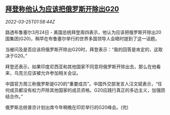 <!--1648173663000-->
[拜登称他认为应该把俄罗斯开除出G20](https://cn.reuters.com/article/us-biden-russia-g20-idCNKCS2LM067)
------

<div><i>2022-03-25T01:58:44Z</i></div><p>路透布鲁塞尔3月24日 - 美国总统拜登周四表示，他认为应该把俄罗斯开除出20国集团(G20)，稍早在布鲁塞尔举行的世界多国领导人会晤时提到了这一话题。</p><p>当被问及是否应该将俄罗斯开除出G20时，拜登表示：“我的回答是肯定的，这取决于G20。”</p><p>拜登还表示，如果印度尼西亚和其他国家不同意将俄罗斯开除出去，那么在他看来，乌克兰应该被允许参加相关会议。</p><p>中国官方周三称俄罗斯是G20的“重要成员”。中国外交部发言人汪文斌表示，“任何成员都没有权力开除其他国家的成员资格。G20应践行真正的多边主义，加强团结合作。”</p><p>俄罗斯总统普京计划出席今年稍晚在印尼举行的G20峰会。(完)</p>

